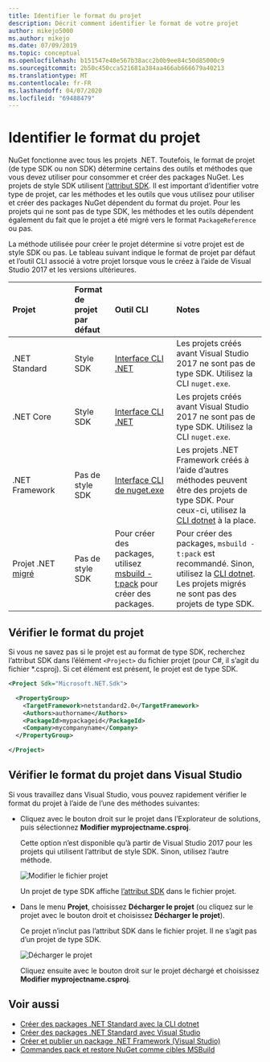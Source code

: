 ```yaml
---
title: Identifier le format du projet
description: Décrit comment identifier le format de votre projet
author: mikejo5000
ms.author: mikejo
ms.date: 07/09/2019
ms.topic: conceptual
ms.openlocfilehash: b151547e40e567b38acc2b0b9ee84c50d85000c9
ms.sourcegitcommit: 2b50c450cca521681a384aa466ab666679a40213
ms.translationtype: MT
ms.contentlocale: fr-FR
ms.lasthandoff: 04/07/2020
ms.locfileid: "69488479"
---
```

# <a name="identify-the-project-format"></a>Identifier le format du projet

NuGet fonctionne avec tous les projets .NET. Toutefois, le format de projet (de type SDK ou non SDK) détermine certains des outils et méthodes que vous devez utiliser pour consommer et créer des packages NuGet. Les projets de style SDK utilisent [l’attribut SDK](/dotnet/core/tools/csproj#additions). Il est important d’identifier votre type de projet, car les méthodes et les outils que vous utilisez pour utiliser et créer des packages NuGet dépendent du format du projet. Pour les projets qui ne sont pas de type SDK, les méthodes et les outils dépendent également du fait que le projet a été migré vers le format `PackageReference` ou pas.

La méthode utilisée pour créer le projet détermine si votre projet est de style SDK ou pas. Le tableau suivant indique le format de projet par défaut et l’outil CLI associé à votre projet lorsque vous le créez à l’aide de Visual Studio 2017 et les versions ultérieures.

| Projet&nbsp;&nbsp;&nbsp;&nbsp;&nbsp;&nbsp;&nbsp;&nbsp;&nbsp;&nbsp;&nbsp;&nbsp;&nbsp;&nbsp; | Format de projet par défaut | Outil CLI&nbsp;&nbsp;&nbsp;&nbsp;&nbsp;&nbsp;&nbsp;&nbsp;&nbsp; | Notes |
|:------------- |:-------------|:-----|:-----|
| .NET Standard | Style SDK | [Interface CLI .NET](../install-nuget-client-tools.md#dotnetexe-cli) | Les projets créés avant Visual Studio 2017 ne sont pas de type SDK. Utilisez la CLI `nuget.exe`. |
| .NET Core | Style SDK | [Interface CLI .NET](../install-nuget-client-tools.md#dotnetexe-cli) | Les projets créés avant Visual Studio 2017 ne sont pas de type SDK. Utilisez la CLI `nuget.exe`. |
| .NET Framework | Pas de style SDK | [Interface CLI de nuget.exe](../install-nuget-client-tools.md#nugetexe-cli) | Les projets .NET Framework créés à l’aide d’autres méthodes peuvent être des projets de type SDK. Pour ceux-ci, utilisez la [CLI dotnet](../install-nuget-client-tools.md#dotnetexe-cli) à la place. |
| Projet .NET [migré](../consume-packages/migrate-packages-config-to-package-reference.md) | Pas de style SDK| Pour créer des packages, utilisez [msbuild -t:pack](../consume-packages/migrate-packages-config-to-package-reference.md#create-a-package-after-migration) pour créer des packages. | Pour créer des packages, `msbuild -t:pack` est recommandé. Sinon, utilisez la [CLI dotnet](../install-nuget-client-tools.md#dotnetexe-cli). Les projets migrés ne sont pas des projets de type SDK. |

## <a name="check-the-project-format"></a>Vérifier le format du projet

Si vous ne savez pas si le projet est au format de type SDK, recherchez l’attribut SDK dans l’élément `<Project>` du fichier projet (pour C#, il s’agit du fichier *.csproj). Si cet élément est présent, le projet est de type SDK.

```xml
<Project Sdk="Microsoft.NET.Sdk">

  <PropertyGroup>
    <TargetFramework>netstandard2.0</TargetFramework>
    <Authors>authorname</Authors>
    <PackageId>mypackageid</PackageId>
    <Company>mycompanyname</Company>
  </PropertyGroup>

</Project>
```

## <a name="check-the-project-format-in-visual-studio"></a>Vérifier le format du projet dans Visual Studio

Si vous travaillez dans Visual Studio, vous pouvez rapidement vérifier le format du projet à l’aide de l’une des méthodes suivantes:

- Cliquez avec le bouton droit sur le projet dans l’Explorateur de solutions, puis sélectionnez **Modifier myprojectname.csproj**.

   Cette option n’est disponible qu’à partir de Visual Studio 2017 pour les projets qui utilisent l’attribut de style SDK. Sinon, utilisez l’autre méthode.

   ![Modifier le fichier projet](media/edit-project-file.png)

   Un projet de type SDK affiche [l’attribut SDK](/dotnet/core/tools/csproj#additions) dans le fichier projet.
   
- Dans le menu **Projet**, choisissez **Décharger le projet** (ou cliquez sur le projet avec le bouton droit et choisissez **Décharger le projet**).

   Ce projet n’inclut pas l’attribut SDK dans le fichier projet. Il ne s’agit pas d’un projet de type SDK.

   ![Décharger le projet](media/unload-project.png)

   Cliquez ensuite avec le bouton droit sur le projet déchargé et choisissez **Modifier myprojectname.csproj**.

## <a name="see-also"></a>Voir aussi

- [Créer des packages .NET Standard avec la CLI dotnet](../quickstart/create-and-publish-a-package-using-the-dotnet-cli.md)
- [Créer des packages .NET Standard avec Visual Studio](../quickstart/create-and-publish-a-package-using-visual-studio.md)
- [Créer et publier un package .NET Framework (Visual Studio)](../quickstart/create-and-publish-a-package-using-visual-studio-net-framework.md)
- [Commandes pack et restore NuGet comme cibles MSBuild](../reference/msbuild-targets.md)
